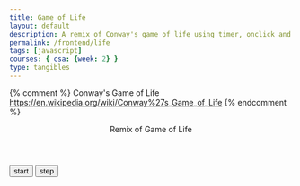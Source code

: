 ```yaml
---
title: Game of Life
layout: default
description: A remix of Conway's game of life using timer, onclick and algorithms.
permalink: /frontend/life
tags: [javascript]
courses: { csa: {week: 2} }
type: tangibles
---
```


{% comment %}
Conway's Game of Life https://en.wikipedia.org/wiki/Conway%27s_Game_of_Life
{% endcomment %}

<style>
    #container {
    display: grid;
    }

    .cell {
    background-color: royalblue;
    border: 1px solid black;
    }
</style>

<div class="container">
    <header class="pb-3 mb-4 border-bottom border-primary text-dark">
        <span class="fs-4">Remix of Game of Life</span>
    </header>
    <!-- Buttons that link to functions in javascript -->
    <button onclick="start()" id="start-btn">start</button>
    <button onclick="step()">step</button>
    <!-- Container drawn by JavaScript -->
    <div id="container" class="container py-4">
    </div>
</div>

<script>

// Constants
let GRID_SIZE = 40;
let CELL_SIZE = "15px";
let container = document.getElementById("container");

// Add CSS to container to make it a grid
container.style["grid-template-columns"] = `repeat(${GRID_SIZE}, ${CELL_SIZE})`;
// Add squares to grid
for(let i=0; i<GRID_SIZE*GRID_SIZE; i++) {
    let di = document.createElement('div');
    di.style['width'] = CELL_SIZE;
    di.style['height'] = CELL_SIZE;
    di.onclick = clicked; // setting event listener to clicked function
    di.ondragstart = dragged;
    di.ondragover = dragged;
    di.className = 'cell';
    di.id = 'cell-'+i;
    container.appendChild(di)
}


const CELLS = Array(GRID_SIZE).fill().map(() => Array(GRID_SIZE).fill(0)); // create 2D array filled with '0'
const safeindex = (x, y) => !(x < 0 || x >= GRID_SIZE || y<0 || y >= GRID_SIZE); // Anonymous function to check bounds of index
// safeindex(0,0) = true
// safeindex(-1,-1) = false, because -1 falls out of bounds


function safeGet(x, y) {
    if(!safeindex(x,y)) return 0;
    if(CELLS[y][x] === 0) return 0; // blank square
    if(CELLS[y][x] === 1) return 1; // filled square
    if(CELLS[y][x] === 2) return 0; // previously blank square
    if(CELLS[y][x] === 3) return 1; // previously filled square
    console.error("AHH"); // should never get here
}

// helper function to set a square on the grid
function setCell(n, v) {
    let row = Math.floor(n/GRID_SIZE);
    let col = n%GRID_SIZE;
    CELLS[row][col] = v;
}

// Helper function to toggle a cell by it's index
function toggleCell(n) {
    let row = Math.floor(n/GRID_SIZE);
    let col = n%GRID_SIZE;
    CELLS[row][col] = CELLS[row][col] === 0 ? 1 : 0;
}


// Call this every interval, it will look through our CELLS array and reflect its data on the grid
function updateContainer() {
    CELLS.forEach((arr, r) => {
    arr.forEach((val, c) => {
        let n = r*GRID_SIZE + c;
        if(val === 1) {
        document.getElementById("cell-"+n).style['background-color'] = 'yellow';
        }else {
        document.getElementById("cell-"+n).style['background-color'] = 'royalblue'
        }
    });
    })
}


// will be called whenever a cell is clicked
function clicked() {
    const id = parseInt(this.id.substring(5), 10); // the id of a cell is "cell-XX" where XX is the index
    toggleCell(id); // if a cell is clicked we will toggle it
    updateContainer();
}

// Same thing as clicked except tied to drag event
function dragged() {
    const id = parseInt(this.id.substring(5), 10);
    setCell(id, 1);
    updateContainer()
}

// Randomly setting cells to 1 in the grid
function randomInit(n) {
    let max = GRID_SIZE*GRID_SIZE;
    for(let i=0; i<n; i++) {
    setCell(Math.floor(Math.random()*max), 1)
    }
    updateContainer();
}

// check how many alive neighbors a cell has
function getNeighbors(x,y) {
    const l = x-1;
    const r = x+1;
    const u = y-1;
    const d = y+1;

    return safeGet(l, y) +
            safeGet(r, y) +
            safeGet(x, u) +
            safeGet(x, d) +
            safeGet(l, u) +
            safeGet(r, u) +
            safeGet(l, d) +
            safeGet(r, d);
}

function step() {
    for(let y=0; y<GRID_SIZE; y++) {
        for(let x=0; x<GRID_SIZE; x++) { // for every square in the grid...

            const n = getNeighbors(x, y); // find how many alive neighbors it has
            const val = safeGet(x, y); // Get the value of the cell

            if(val === 0) { // if the cell is dead...
                if(n === 3) { // and it has three alive neighbors...
                    CELLS[y][x] = 2; // Make this cell come to life
                }
            } else { // If the cell is alive...
                if(n === 2 || n === 3) { // and it has ONLY 2 or ONLY 3 alive neighbors...
                    CELLS[y][x] = 3; // The cell gets to live another round
                }
            }

        }
    }

    // Run through every modified cell and convert it to either alive or dead
    for(let y=0; y<GRID_SIZE; y++) {
        for(let x=0; x<GRID_SIZE; x++) {
            CELLS[y][x] = Math.floor(CELLS[y][x]/2);
        }
    }

    updateContainer(); // call the update function to reflect changes in the
}


let paused = false;
const startbtn = document.getElementById("start-btn");

// used to toggle the animation
function togglePause() {
    paused = !paused;
    if(paused) {
    startbtn.innerHTML = "resume"
    } else {
    startbtn.innerHTML = "pause";
    }
}

// Used to start the animation
function start() {
    startbtn.innerHTML = "pause";
    startbtn.onclick = togglePause;

    // setInterval will call the function within it ever 100ms
    const interval = setInterval(function() {
    if(!paused) {
        step();
    }
    }, 100);
}

</script>
